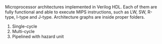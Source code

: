 Microprocessor architectures implemented in Verilog HDL. 
Each of them are fully functional and able to execute MIPS instructions, such as LW, SW, R-type, I-type and J-type.
Architecture graphs are inside proper folders.

1. Single-cycle
2. Multi-cycle
3. Pipelined with hazard unit
